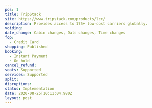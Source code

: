 ```yaml
---
pos: 1
title: TripStack
site: https://www.tripstack.com/products/lcc/
description: Provides access to 175+ low-cost carriers globally.
voiding: 
date_change: Cabin changes, Date changes, Time changes
fop: 
  - Credit Card
shopping: Published
booking:
  - Instant Payment
  - On hold
cancel_refund: 
seats: Supported
services: Supported
split: 
disruptions: 
status: Implementation
date: 2020-08-25T10:11:04.980Z
layout: post
---
```

